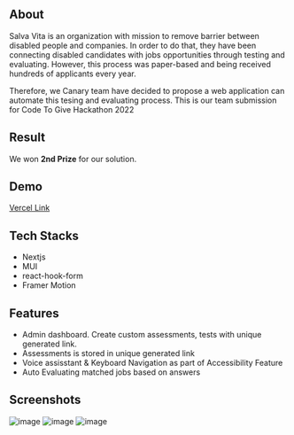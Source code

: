 ## About
Salva Vita is an organization with mission to remove barrier between disabled people and companies. In order to do that, they have been connecting disabled candidates with jobs opportunities through testing and evaluating. However, this process was paper-based and being received hundreds of applicants every year. 

Therefore, we Canary team have decided to propose a web application can automate this tesing and evaluating process. This is our team submission for Code To Give Hackathon 2022

## Result
We won **2nd Prize** for our solution.

## Demo
[Vercel Link](https://salva-vita.vercel.app)

## Tech Stacks
- Nextjs
- MUI
- react-hook-form
- Framer Motion

## Features
- Admin dashboard. Create custom assessments, tests with unique generated link.
- Assessments is stored in unique generated link
- Voice assisstant & Keyboard Navigation as part of Accessibility Feature
- Auto Evaluating matched jobs based on answers

## Screenshots
![image](https://user-images.githubusercontent.com/52330522/194726540-0ad4fb60-5e58-49d6-9c8e-c5f879443bea.png)
![image](https://user-images.githubusercontent.com/52330522/194726549-8f5da017-c957-4e52-af06-dca759668a9d.png)
![image](https://user-images.githubusercontent.com/52330522/194726575-31e4e4b9-f61b-41ba-889d-39ae6630b858.png)
